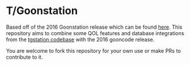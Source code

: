 
# T/Goonstation #
Based off of the 2016 Goonstation release which can be found [here](https://github.com/goonstation/goonstation-2016).
This repository aims to combine some QOL features and database integrations from the [tgstation codebase](https://github.com/tgstation/-tg-station) with the 2016 gooncode release.

You are welcome to fork this repository for your own use or make PRs to contribute to it.
